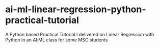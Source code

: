 # ai-ml-linear-regression-python-practical-tutorial
A Python based Practical Tutorial I delivered on Linear Regression with Python in an AI:ML class for some MSC students
